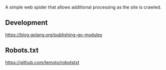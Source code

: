 
A simple web spider that allows additional processing as the site is crawled.


## Development

<https://blog.golang.org/publishing-go-modules>

## Robots.txt

https://github.com/temoto/robotstxt
